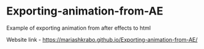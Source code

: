 # Exporting-animation-from-AE
Example of exporting animation from after effects to html

Website link - https://mariashkrabo.github.io/Exporting-animation-from-AE/
